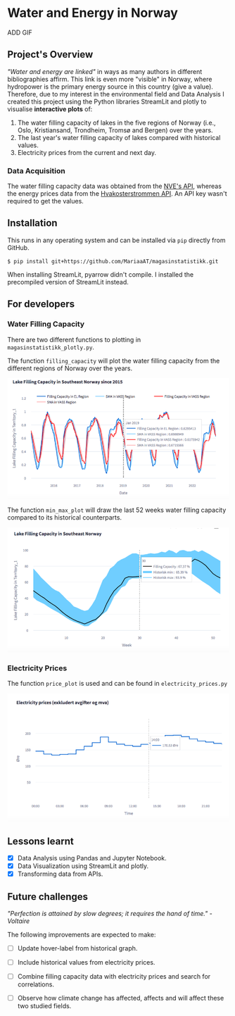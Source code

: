 # Water and Energy in Norway
ADD GIF

## Project's Overview

*"Water and energy are linked"* in ways as many authors in different bibliographies affirm. This link is even more "visible" in Norway, where hydropower is the primary energy source in this country (give a value). Therefore, due to my interest in the environmental field and Data Analysis I created this project using the Python libraries StreamLit and plotly to visualise **interactive plots** of:
  1. The water filling capacity of lakes in the five regions of Norway (i.e., Oslo, Kristiansand, Trondheim, Tromsø and Bergen) over the years.
  2. The last year's water filling capacity of lakes compared with historical values.
  3. Electricity prices from the current and next day. 

### Data Acquisition

The water filling capacity data was obtained from the [NVE's API](http://api.nve.no/doc/magasinstatistikk/), whereas the energy prices data from the [Hvakosterstrommen API](https://www.hvakosterstrommen.no/strompris-api).
An API key wasn't required to get the values.

## Installation

This runs in any operating system and can be installed via `pip` directly from GitHub.

```
$ pip install git+https://github.com/MariaaAT/magasinstatistikk.git
```

When installing StreamLit, pyarrow didn't compile. I installed the precompiled version of StreamLit instead. 

## For developers
### Water Filling Capacity

There are two different functions to plotting in `magasinstatistikk_plotly.py`.

The function `filling_capacity` will plot the water filling capacity from the different regions of Norway over the years. 

![water filling capacity of lakes in region 1 since 2015](doc/filling_capacity.png)

The function `min_max_plot` will draw the last 52 weeks water filling capacity compared to its historical counterparts. 

![last year's water filling capacity compared to historical data](doc/filled_plot.png)

### Electricity Prices

The function `price_plot` is used and can be found in `electricity_prices.py`

![electricity prices plot daily](doc/electricity_prices_plot.png)

## Lessons learnt

- [x] Data Analysis using Pandas and Jupyter Notebook.
- [x] Data Visualization using StreamLit and plotly.
- [x] Transforming data from APIs.

## Future challenges

*"Perfection is attained by slow degrees; it requires the hand of time."*
                                                                        - *Voltaire*

The following improvements are expected to make:
- [ ] Update hover-label from historical graph.
- [ ] Include historical values from electricity prices.
- [ ] Combine filling capacity data with electricity prices and search for correlations.
- [ ] Observe how climate change has affected, affects and will affect these two studied fields.




